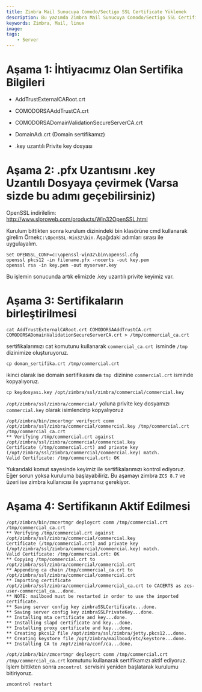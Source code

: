 ```yaml
---
title: Zimbra Mail Sunucuya Comodo/Sectigo SSL Certificate Yüklemek
description: Bu yazımda Zimbra Mail Sunucuya Comodo/Sectigo SSL Certificate Sertifika nasıl yüklenir basit bir şekilde aktarmaya çalışacağım.
keywords: Zimbra, Mail, linux
image: 
tags:
    - Server
---
```




# Aşama 1: İhtiyacımız Olan Sertifika Bilgileri

- AddTrustExternalCARoot.crt

- COMODORSAAddTrustCA.crt

- COMODORSADomainValidationSecureServerCA.crt

- DomainAdı.crt (Domain sertifikamız)

- .key uzantılı Privite key dosyası




# Aşama 2: .pfx Uzantısını .key Uzantılı Dosyaya çevirmek (Varsa sizde bu adımı geçebilirsiniz)


OpenSSL indirilelim: http://www.slproweb.com/products/Win32OpenSSL.html


Kurulum bittikten sonra kurulum dizinindeki bin klasörüne cmd kullanarak girelim Örnek`C:\OpenSSL-Win32\bin`. Aşağıdaki adımları sırası ile uygulayalım.

```shell
Set OPENSSL_CONF=c:\openssl-win32\bin\openssl.cfg 
openssl pkcs12 -in filename.pfx -nocerts -out key.pem
openssl rsa -in key.pem -out myserver.key
```

Bu işlemin sonucunda artık elimizde .key uzantılı privite keyimiz var.

# Aşama 3: Sertifikaların birleştirilmesi

```shell
cat AddTrustExternalCARoot.crt COMODORSAAddTrustCA.crt COMODORSADomainValidationSecureServerCA.crt > /tmp/commercial_ca.crt
```




sertifikalarımızı cat komutunu kullanarak `commercial_ca.crt `isminde `/tmp `dizinimize oluşturuyoruz.

```shell
cp doman_sertifika.crt /tmp/commercial.crt
```


ikinci olarak ise domain sertifikasını da `tmp `dizinine `commercial.crt` isminde kopyalıyoruz.

```shell
cp keydosyası.key /opt/zimbra/ssl/zimbra/commercial/commercial.key
```

`/opt/zimbra/ssl/zimbra/commercial/` yoluna privite key dosyamızı `commercial.key` olarak isimlendirip kopyalıyoruz

```shell
/opt/zimbra/bin/zmcertmgr verifycrt comm /opt/zimbra/ssl/zimbra/commercial/commercial.key /tmp/commercial.crt /tmp/commercial_ca.crt 
** Verifying /tmp/commercial.crt against /opt/zimbra/ssl/zimbra/commercial/commercial.key
Certificate (/tmp/commercial.crt) and private key (/opt/zimbra/ssl/zimbra/commercial/commercial.key) match.
Valid Certificate: /tmp/commercial.crt: OK

```

Yukarıdaki komut sayesinde keyimiz ile sertifikalarımızı kontrol ediyoruz. Eğer sorun yoksa kuruluma başlayabiliriz. Bu aşamayı zimbra `ZCS 8.7` ve üzeri ise zimbra kullanıcısı ile yapmanız gerekiyor.

# Aşama 4: Sertifikanın Aktif Edilmesi

```shell
/opt/zimbra/bin/zmcertmgr deploycrt comm /tmp/commercial.crt /tmp/commercial_ca.crt 
** Verifying /tmp/commercial.crt against /opt/zimbra/ssl/zimbra/commercial/commercial.key
Certificate (/tmp/commercial.crt) and private key (/opt/zimbra/ssl/zimbra/commercial/commercial.key) match.
Valid Certificate: /tmp/commercial.crt: OK
** Copying /tmp/commercial.crt to /opt/zimbra/ssl/zimbra/commercial/commercial.crt
** Appending ca chain /tmp/commercial_ca.crt to /opt/zimbra/ssl/zimbra/commercial/commercial.crt
** Importing certificate /opt/zimbra/ssl/zimbra/commercial/commercial_ca.crt to CACERTS as zcs-user-commercial_ca...done.
** NOTE: mailboxd must be restarted in order to use the imported certificate.
** Saving server config key zimbraSSLCertificate...done.
** Saving server config key zimbraSSLPrivateKey...done.
** Installing mta certificate and key...done.
** Installing slapd certificate and key...done.
** Installing proxy certificate and key...done.
** Creating pkcs12 file /opt/zimbra/ssl/zimbra/jetty.pkcs12...done.
** Creating keystore file /opt/zimbra/mailboxd/etc/keystore...done.
** Installing CA to /opt/zimbra/conf/ca...done.

```



`/opt/zimbra/bin/zmcertmgr deploycrt comm /tmp/commercial.crt /tmp/commercial_ca.crt` komutunu kullanarak sertifikamızı aktif ediyoruz. İşlem bittikten sonra `zmcontrol `servisini yeniden başlatarak kurulumu bitiriyoruz.


```shell
zmcontrol restart
```


